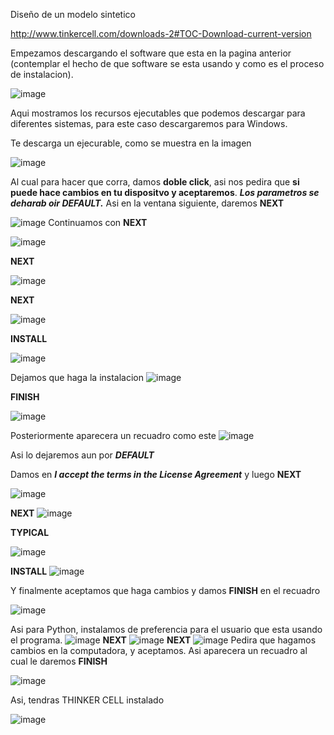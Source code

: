 Diseño de un modelo sintetico

http://www.tinkercell.com/downloads-2#TOC-Download-current-version

Empezamos descargando el software que esta en la pagina anterior (contemplar el hecho de que software se esta usando y como es el proceso de instalacion).

![image](https://user-images.githubusercontent.com/88853577/220181123-45110675-b5cf-4028-93f6-a714534c5ea5.png)

Aqui mostramos los recursos ejecutables que podemos descargar para diferentes sistemas, para este caso descargaremos para Windows.

Te descarga un ejecurable, como se muestra en la imagen

![image](https://user-images.githubusercontent.com/88853577/220181406-03ddf5ca-4e9f-40a8-ba55-8a70661f7d71.png)

Al cual para hacer que corra, damos **doble click**, asi nos pedira que **si puede hace cambios en tu dispositvo y aceptaremos**. ***Los parametros se deharab oir DEFAULT.*** Asi en la ventana siguiente, daremos **NEXT**

![image](https://user-images.githubusercontent.com/88853577/220181689-53a23ef8-46bf-40f5-9865-a5b11264fa51.png)
Continuamos con **NEXT**

![image](https://user-images.githubusercontent.com/88853577/220181880-e724eaa9-ede4-4631-aee1-28e72f8e56a9.png)

**NEXT**

![image](https://user-images.githubusercontent.com/88853577/220181915-c9f937f1-bfb7-4883-9fa3-7eb262f3c6b8.png)

**NEXT**

![image](https://user-images.githubusercontent.com/88853577/220181986-6c9c968b-77ee-4097-b8eb-7c39f38afb2d.png)

**INSTALL**

![image](https://user-images.githubusercontent.com/88853577/220182040-e8bc00ca-2813-4232-9e4e-65e67f3cc9c4.png)

Dejamos que haga la instalacion
![image](https://user-images.githubusercontent.com/88853577/220182181-935c1e7a-7d7a-4f09-a797-fb90dbf24316.png)

**FINISH**

![image](https://user-images.githubusercontent.com/88853577/220182363-c0f89000-1e52-43af-99db-4e525eec9cb3.png)

Posteriormente aparecera un recuadro como este 
![image](https://user-images.githubusercontent.com/88853577/220182478-2de62953-a635-4e18-b052-7e0357792ed3.png)

Asi lo dejaremos aun por ***DEFAULT***

Damos en ***I accept the terms in the License Agreement*** y luego **NEXT**

![image](https://user-images.githubusercontent.com/88853577/220182848-dad54b87-83ad-47ab-a39c-8a30fc461d17.png)

**NEXT**
![image](https://user-images.githubusercontent.com/88853577/220183013-04beb03d-20ea-4b0f-beac-a78e39a40bfe.png)

**TYPICAL**

![image](https://user-images.githubusercontent.com/88853577/220183047-e660bbfe-f109-47e8-a936-e541e0eb04c4.png)

**INSTALL**
![image](https://user-images.githubusercontent.com/88853577/220183217-82de30d2-1d8a-4abf-b8fd-97e5c7feaea8.png)

Y finalmente aceptamos que haga cambios y damos **FINISH** en el recuadro 

![image](https://user-images.githubusercontent.com/88853577/220183376-999b84e0-256c-4867-88c4-0e52ee0d9ff6.png)

Asi para Python, instalamos de preferencia para el usuario que esta usando el programa.
![image](https://user-images.githubusercontent.com/88853577/220183475-37b71896-c2bd-4c1a-97c2-5050863a7b76.png)
**NEXT**
![image](https://user-images.githubusercontent.com/88853577/220183510-2d7b58af-e423-467e-bad7-193c3010d250.png)
**NEXT**
![image](https://user-images.githubusercontent.com/88853577/220183548-5c76d063-bb08-4de1-94d4-6901fff65940.png)
Pedira que hagamos cambios en la computadora, y aceptamos. Asi aparecera un recuadro al cual le daremos **FINISH**

![image](https://user-images.githubusercontent.com/88853577/220183685-64e6b5e2-51cc-4750-bcf7-bef772ea8839.png)

Asi, tendras  THINKER CELL instalado

![image](https://user-images.githubusercontent.com/88853577/220183778-dcd6a498-4eb7-4fd2-80cd-d019465629da.png)







 
